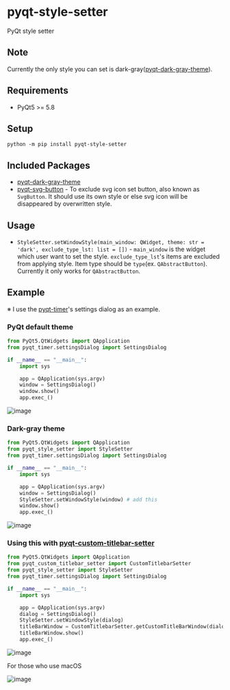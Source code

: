 # pyqt-style-setter
PyQt style setter

## Note
Currently the only style you can set is dark-gray(<a href="https://github.com/yjg30737/pyqt-dark-gray-theme.git">pyqt-dark-gray-theme</a>).

## Requirements
* PyQt5 >= 5.8

## Setup
`python -m pip install pyqt-style-setter`

## Included Packages
* <a href="https://github.com/yjg30737/pyqt-dark-gray-theme.git">pyqt-dark-gray-theme</a>
* <a href="https://github.com/yjg30737/pyqt-svg-button.git">pyqt-svg-button</a> - To exclude svg icon set button, also known as `SvgButton`. It should use its own style or else svg icon will be disappeared by overwritten style. 

## Usage
* `StyleSetter.setWindowStyle(main_window: QWidget, theme: str = 'dark', exclude_type_lst: list = [])` - `main_window` is the widget which user want to set the style. `exclude_type_lst`'s items are excluded from applying style. Item type should be `type`(ex. `QAbstractButton`). Currently it only works for `QAbstractButton`.

## Example
※ I use the <a href="https://github.com/yjg30737/pyqt-timer.git">pyqt-timer</a>'s settings dialog as an example. 

### PyQt default theme

```python
from PyQt5.QtWidgets import QApplication
from pyqt_timer.settingsDialog import SettingsDialog

if __name__ == "__main__":
    import sys

    app = QApplication(sys.argv)
    window = SettingsDialog()
    window.show()
    app.exec_()
```

![image](https://user-images.githubusercontent.com/55078043/167977357-9398f798-0088-47c5-af80-159c6fb1831b.png)

### Dark-gray theme

```python
from PyQt5.QtWidgets import QApplication
from pyqt_style_setter import StyleSetter
from pyqt_timer.settingsDialog import SettingsDialog

if __name__ == "__main__":
    import sys

    app = QApplication(sys.argv)
    window = SettingsDialog()
    StyleSetter.setWindowStyle(window) # add this
    window.show()
    app.exec_()
```

![image](https://user-images.githubusercontent.com/55078043/167977474-81411648-de15-45e9-91cd-8f83ea3e863d.png)

### Using this with <a href="https://github.com/yjg30737/pyqt-custom-titlebar-setter.git">pyqt-custom-titlebar-setter</a>

```python
from PyQt5.QtWidgets import QApplication
from pyqt_custom_titlebar_setter import CustomTitlebarSetter
from pyqt_style_setter import StyleSetter
from pyqt_timer.settingsDialog import SettingsDialog

if __name__ == "__main__":
    import sys

    app = QApplication(sys.argv)
    dialog = SettingsDialog()
    StyleSetter.setWindowStyle(dialog)
    titleBarWindow = CustomTitlebarSetter.getCustomTitleBarWindow(dialog, icon_filename='settings.svg')
    titleBarWindow.show()
    app.exec_()
```

![image](https://user-images.githubusercontent.com/55078043/169630980-aee1c358-59f3-4761-8c80-d2f04df4baef.png)

For those who use macOS

![image](https://user-images.githubusercontent.com/55078043/169631123-bc38a3f3-4fb8-4552-99ee-0d6af529c157.png)
